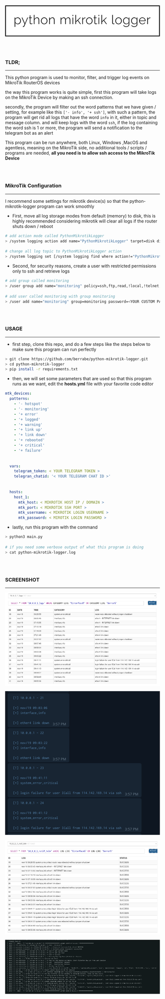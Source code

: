 <p align="center">
  <img src="docs/logo.png">
</p>

<br/><br/>
### TLDR;
---
This python program is used to monitor, filter, and trigger log events on MikroTik RouterOS devices

the way this program works is quite simple, first this program will take logs on the MikroTik Device by making an ssh connection.

secondly, the program will filter out the word patterns that we have given / setting, for example like this `['- info', '+ ssh']`, with such a pattern, the program will get rid all logs that have the word `info` in it, either in topic and message column. and will keep logs with the word `ssh`, if the log containing the word ssh is 1 or more, the program will send a notification to the telegram bot as an alert

This program can be run anywhere, both Linux, Windows ,MacOS and agentless, meaning on the MikroTik side, no additional tools / scripts / programs are needed, **all you need is to allow ssh access to the MikroTik Device**


<br/><br/>
### MikroTik Configuration
---
I recommend some settings for mikrotik device(s) so that the python-mikrotik-logger program can work smoothly
- First, move all log storage modes from default (memory) to disk, this is highly recommended considering mikrotik will clear all logs if the router shuts down / reboot
```sh
# add action mode called PythonMikrotikLogger
> /system logging action add name="PythonMikrotikLogger" target=disk disk-file-name="PythonMikrotikLogger" disk-lines-per-file=2000 disk-file-count=1 disk-stop-on-full=no

# change all log topic to PythonMikrotikLogger action
> /system logging set [/system logging find where action!="PythonMikrotikLogger"] action=PythonMikrotikLogger
```

- Second, for security reasons, create a user with restricted permissions only to ssh and retrieve logs
```sh
# add group called monitoring
> /user group add name="monitoring" policy=ssh,ftp,read,!local,!telnet,!reboot,!write,!policy,!test,!winbox,!password,!web,!sniff,!sensitive,!api,!romon,!dude,!tikapp skin=default

# add user called monitoring with group monitoring
> /user add name="monitoring" group=monitoring password=<YOUR CUSTOM PASSWORD>
```


<br/><br/>
### USAGE
---
- first step, clone this repo, and do a few steps like the steps below to make sure this program can run perfectly
```sh
> git clone https://github.com/berrabe/python-mikrotik-logger.git
> cd python-mikrotik-logger
> pip install -r requirements.txt
```

- then, we will set some parameters that are used so that this program runs as we want, edit the **hosts.yml** file with your favorite code editor
```yaml
mtk_devices:
  patterns:
    - '- hotspot'
    - '- monitoring'
    - '+ error'
    - '+ logged'
    - '+ warning'
    - '+ link up'
    - '+ link down'
    - '+ rebooted'
    - '+ critical'
    - '+ failure'


  vars:
    telegram_token: < YOUR TELEGRAM TOKEN >
    telegran_chatid: '< YOUR TELEGRAM CHAT ID >'


  hosts:
    host_1:
      mtk_host: < MIKROTIK HOST IP / DOMAIN >
      mtk_port: < MIKROTIK SSH PORT >
      mtk_username: < MIKROTIK LOGIN USERNAME >
      mtk_password: < MIROTIK LOGIN PASSWORD >

```

- lastly, run this program with the command
```sh
> python3 main.py

# if you need some verbose output of what this program is doing
> cat python-mikrotik-logger.log
```

<br/><br/>
### SCREENSHOT
---
<p align="center">
  <img src="docs/filtered_log.png">
</p>

<p align="center">
  <img src="docs/telegram.png">
</p>

<p align="center">
  <img src="docs/telegram_status.png">
</p>

<p align="center">
  <img src="docs/logger.png">
</p>